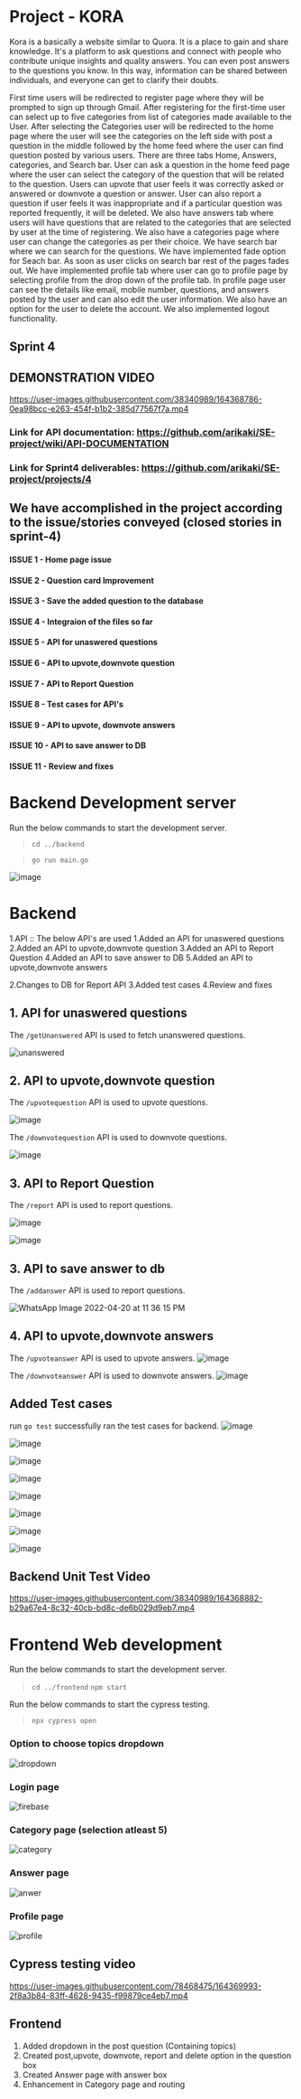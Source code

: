 # Project - KORA

Kora is a basically a website similar to Quora. It is a place to gain and share knowledge. It's a platform to ask questions and connect with people who contribute unique insights and quality answers. You can even post answers to the questions you know. In this way, information can be shared between individuals, and everyone can get to clarify their doubts.

First time users will be redirected to register page where they will be prompted to sign up through Gmail.
After registering for the first-time user can select up to five categories from list of categories made available to the User.
After selecting the Categories user will be redirected to the home page where the user will see the categories on the left side with post a question in the middle followed by the home feed where the user can find question posted by various users.
There are three tabs Home, Answers, categories, and Search bar.
User can ask a question in the home feed page where the user can select the category of the question that will be related to the question.
Users can upvote that user feels it was correctly asked or answered or downvote a question or answer.
User can also report a question if user feels it was inappropriate and if a particular question was reported frequently, it will be deleted.
We also have answers tab where users will have questions that are related to the categories that are selected by user at the time of registering.
We also have a categories page where user can change the categories as per their choice.
We have search bar where we can search for the questions.
We have implemented fade option for Seach bar. As soon as user clicks on search bar rest of the pages fades out.
We have implemented profile tab where user can go to profile page by selecting profile from the drop down of the profile tab.
In profile page user can see the details like email, mobile number, questions, and answers posted by the user and can also edit the user information.
We also have an option for the user to delete the account.
We also implemented logout functionality.

## Sprint 4

## DEMONSTRATION VIDEO



https://user-images.githubusercontent.com/38340989/164368786-0ea98bcc-e263-454f-b1b2-385d77567f7a.mp4


### Link for API documentation: https://github.com/arikaki/SE-project/wiki/API-DOCUMENTATION

### Link for Sprint4 deliverables: https://github.com/arikaki/SE-project/projects/4

## We have accomplished in the project according to the issue/stories conveyed (closed stories in sprint-4) 
#### ISSUE 1 - Home page issue
#### ISSUE 2 - Question card Improvement
#### ISSUE 3 - Save the added question to the database
#### ISSUE 4 - Integraion of the files so far
#### ISSUE 5 - API for unaswered questions
#### ISSUE 6 - API to upvote,downvote question
#### ISSUE 7 - API to Report Question
#### ISSUE 8 - Test cases for API's
#### ISSUE 9 - API to upvote, downvote answers
#### ISSUE 10 - API to save answer to DB
#### ISSUE 11 - Review and fixes

# Backend Development server
Run the below commands to start the development server.

> `cd ../backend`

> `go run main.go `

![image](https://user-images.githubusercontent.com/38340989/156869950-cc8f8cd0-4a3a-49c9-b4bf-9dbcd394a263.png)

# Backend
1.API :: 
The below API's are used 
1.Added an API for unaswered questions
2.Added an API to upvote,downvote question
3.Added an API to Report Question
4.Added an API to save answer to DB
5.Added an API to upvote,downvote answers

2.Changes to DB for Report API
3.Added test cases
4.Review and fixes
## 1. API for unaswered questions

The `/getUnanswered` API is used to fetch unanswered questions.

![unanswered](https://user-images.githubusercontent.com/38340989/164368381-495a2448-1763-4905-a46a-79b8f80431f4.jpeg)

## 2. API to upvote,downvote question

The `/upvotequestion` API is used to upvote questions.

![image](https://user-images.githubusercontent.com/38340989/164363075-7deb3a42-ac15-4b4c-8a95-6a079b9b7119.png)


The `/downvotequestion` API is used to downvote questions.

![image](https://user-images.githubusercontent.com/38340989/164363007-0f943aad-8044-4d44-9ea8-08d621fb5ed2.png)


## 3. API to Report Question

The `/report` API is used to report questions.

![image](https://user-images.githubusercontent.com/38340989/164362593-a950ae45-2148-46fb-bbbd-5ddabac980ec.png)

![image](https://user-images.githubusercontent.com/38340989/164362757-b9050f0a-f636-42fc-9ff9-a1d38a91f0e1.png)


## 3. API to save answer to db

The `/addanswer` API is used to report questions.

![WhatsApp Image 2022-04-20 at 11 36 15 PM](https://user-images.githubusercontent.com/38340989/164368426-ea9ccf53-0665-4651-bdea-1ced93f6959b.jpeg)


## 4. API to upvote,downvote answers
The `/upvoteanswer` API is used to upvote answers.
![image](https://user-images.githubusercontent.com/38340989/164362893-ca635ac0-7195-4e0e-9370-0634abdb96fd.png)


The `/downvoteanswer` API is used to downvote answers.
![image](https://user-images.githubusercontent.com/38340989/164362935-3273ba04-a0d0-4167-b56e-381a45e9e7b4.png)



## Added Test cases

run `go test`
successfully ran the test cases for backend.
![image](https://user-images.githubusercontent.com/38340989/164363286-f687e916-dd7f-4334-82ce-ee1ee4499547.png)

![image](https://user-images.githubusercontent.com/38340989/164363361-8db4dd18-f074-41cf-b198-fe45b323446b.png)

![image](https://user-images.githubusercontent.com/38340989/164363422-df202c89-1ae3-4286-b68a-9b52e9f5a87d.png)

![image](https://user-images.githubusercontent.com/38340989/164363455-14ccf78f-b019-4bd5-afb0-ffe751a30e6b.png)

![image](https://user-images.githubusercontent.com/38340989/164363491-974d7e8b-17fd-4f24-86a0-d7c2faeb647e.png)

![image](https://user-images.githubusercontent.com/38340989/164363528-79abc3c7-f0af-45c7-bc27-ef133d64b62e.png)

![image](https://user-images.githubusercontent.com/38340989/164363566-a3a7852a-39b0-4ed0-bcfa-ff0ca4b43534.png)

![image](https://user-images.githubusercontent.com/38340989/164363733-190b6553-2465-40a8-9188-40adecfe4aca.png)

## Backend Unit Test Video



https://user-images.githubusercontent.com/38340989/164368882-b29a67e4-8c32-40cb-bd8c-de6b029d9eb7.mp4




# Frontend Web development

Run the below commands to start the development server.

> `cd ../frontend`
> `npm start `

Run the below commands to start the cypress testing.
> `npx cypress open`

### Option to choose topics dropdown
![dropdown](https://user-images.githubusercontent.com/78468475/164371345-f5996bb9-1a6c-46d7-b827-984deb79408b.PNG)

### Login page 
![firebase](https://user-images.githubusercontent.com/78468475/164371356-0eee5006-07bb-4b37-b4be-f0f4c57c8046.jpeg)

### Category page (selection atleast 5)
![category](https://user-images.githubusercontent.com/78468475/164371402-4a3c7e1d-d86e-44c7-a243-5fd8baca9fe7.png)

### Answer page 
![anwer](https://user-images.githubusercontent.com/78468475/164371417-4dec90da-fc70-466e-9ae9-deb2d2ade7c5.jpeg)

### Profile page
![profile](https://user-images.githubusercontent.com/78468475/164371422-c9e717e8-559f-448e-bc7b-05d8eae4884c.jpeg)

## Cypress testing video


https://user-images.githubusercontent.com/78468475/164369993-2f8a3b84-83ff-4628-9435-f99879ce4eb7.mp4


## Frontend
1. Added dropdown in the post question (Containing topics)
2. Created post,upvote, downvote, report and delete option in the question box
3. Created Answer page with answer box
4. Enhancement in Category page and routing
